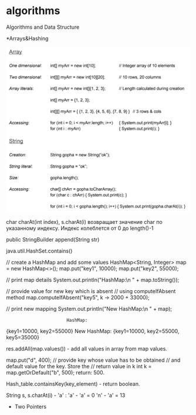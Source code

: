 # algorithms
Algorithms and Data Structure

*Arrays&Hashing

![ezcv logo](https://github.com/Gilb007/algorithms/blob/main/pics/%D0%A1%D0%BD%D0%B8%D0%BC%D0%BE%D0%BA%20%D1%8D%D0%BA%D1%80%D0%B0%D0%BD%D0%B0%202023-03-12%20%D0%B2%2007.44.50.png)

char charAt(int index), s.charAt(i) возвращает значение char по указанному индексу. Индекс колеблется от 0 до length()-1

public StringBuilder append(String str)

java.util.HashSet.contains() 

// create a HashMap and add some values
        HashMap<String, Integer> map
            = new HashMap<>();
        map.put("key1", 10000);
        map.put("key2", 55000);
 
// print map details
        System.out.println("HashMap:\n "
                           + map.toString());
 
// provide value for new key which is absent
// using computeIfAbsent method
        map.computeIfAbsent("key5",
                            k -> 2000 + 33000);
 
// print new mapping
        System.out.println("New HashMap:\n "
                           + map);
                           
                           HashMap:
 {key1=10000, key2=55000}
New HashMap:
 {key1=10000, key2=55000, key5=35000}
 
 res.addAll(map.values()) - add all values in array from map values.
 
 
map.put("d", 400); 
// provide key whose value has to be obtained
// and default value for the key. Store the
// return value in k
int k = map.getOrDefault("b", 500);
return: 500.

Hash_table.containsKey(key_element) - return boolean.

String s, s.charAt(i) - 'a' :
'a' - 'a' = 0
'n' - 'a' = 13


        
 


* Two Pointers



